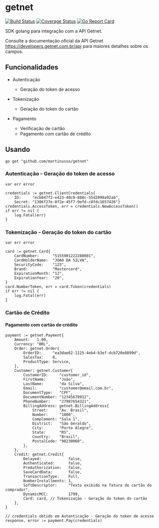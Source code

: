 # getnet

[![Build Status](https://travis-ci.org/martinusso/getnet.svg?branch=master)](https://travis-ci.org/martinusso/getnet)
[![Coverage Status](https://coveralls.io/repos/github/martinusso/getnet/badge.svg?branch=master)](https://coveralls.io/github/martinusso/getnet?branch=master)
[![Go Report Card](https://goreportcard.com/badge/github.com/martinusso/getnet)](https://goreportcard.com/report/github.com/martinusso/getnet)

SDK golang para integração com a API Getnet.

Consulte a documentação oficial da API Getnet https://developers.getnet.com.br/api para maiores detalhes sobre os campos. 

## Funcionalidades

- Autenticação
  - Geração do token de acesso

- Tokenização
  - Geração do token do cartão

- Pagamento
  - Verificação de cartão
  - Pagamento com cartão de crédito

## Usando

```
go get "github.com/martinusso/getnet"
```

### Autenticação - Geração do token de acesso


```
var err error

credentials := getnet.ClientCredentials{
	ID:     "ecb847f2-e423-40c0-808c-55d2098a92ab",
	Secret: "1386f27e-0f2e-45f7-9efd-c8fdc1657426"}
credentials.AccessToken, err = credentials.NewAccessToken()
if err != nil {
	log.Fatal(err)
}
```


### Tokenização - Geração do token do cartão

```
var err error

card := getnet.Card{
	CardNumber:      "5155901222280001",
	CardHolderName:  "JOAO DA SILVA",
	SecurityCode:    "123",
	Brand:           "Mastercard",
	ExpirationMonth: "12",
	ExpirationYear:  "20",
}
card.NumberToken, err = card.Token(credentials)
if err != nil {
	log.Fatal(err)
}
```

### Cartão de Crédito

#### Pagamento com cartão de crédito

```
payment := getnet.Payment{
	Amount:   1.00,
	Currency: "BRL",
	Order: getnet.Order{
		OrderID:     "ea3dae62-1125-4eb4-b3ef-dcb720e8899d",
		SalesTax:    0,
		ProductType: Service,
	},
	Customer: getnet.Customer{
		CustomerID:     "customer_id",
		FirstName:      "João",
		LastName:       "da Silva",
		Email:          "customer@email.com.br",
		DocumentType:   "CPF",
		DocumentNumber: "12345678912",
		PhoneNumber:    "27987654321",
		BillingAddress: getnet.BillingAddress{
			Street:     "Av. Brasil",
			Number:     "1000",
			Complement: "Sala 1",
			District:   "São Geraldo",
			City:       "Porto Alegre",
			State:      "RS",
			Country:    "Brasil",
			PostalCode: "90230060",
		},
	},
	Credit: getnet.Credit{
		Delayed:            false,
		Authenticated:      false,
		PreAuthorization:   false,
		SaveCardData:       false,
		TransactionType:    Full,
		NumberInstallments: 1,
		SoftDescriptor:     "Texto exibido na fatura do cartão do comprador",
		DynamicMCC:         1799,
		Card: card, // Tokenização - Geração do token do cartão
	},
}

// credentials obtido em Autenticação - Geração do token de acesso
response, error := payment.Pay(credentials)

```
